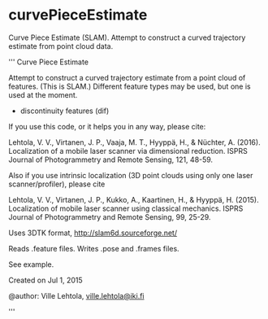 # curvePieceEstimate
Curve Piece Estimate (SLAM). Attempt to construct a curved trajectory estimate from point cloud data.

'''
Curve Piece Estimate

Attempt to construct a curved trajectory estimate from a point cloud of features. (This is SLAM.)
Different feature types may be used, but one is used at the moment.
- discontinuity features (dif)

If you use this code, or it helps you in any way, please cite:

Lehtola, V. V., Virtanen, J. P., Vaaja, M. T., Hyyppä, H., & Nüchter, A. (2016). 
Localization of a mobile laser scanner via dimensional reduction. 
ISPRS Journal of Photogrammetry and Remote Sensing, 121, 48-59.

Also if you use intrinsic localization (3D point clouds using only one laser scanner/profiler), please cite

Lehtola, V. V., Virtanen, J. P., Kukko, A., Kaartinen, H., & Hyyppä, H. (2015). 
Localization of mobile laser scanner using classical mechanics. 
ISPRS Journal of Photogrammetry and Remote Sensing, 99, 25-29. 

Uses 3DTK format, http://slam6d.sourceforge.net/

Reads .feature files.
Writes .pose and .frames files.

See example.

Created on Jul 1, 2015

@author: Ville Lehtola, ville.lehtola@iki.fi

'''
